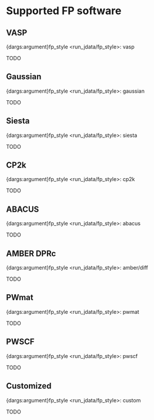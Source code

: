 # Supported FP software

## VASP

{dargs:argument}fp_style <run_jdata/fp_style>: vasp

TODO

## Gaussian

{dargs:argument}fp_style <run_jdata/fp_style>: gaussian

TODO

## Siesta

{dargs:argument}fp_style <run_jdata/fp_style>: siesta

TODO

## CP2k

{dargs:argument}fp_style <run_jdata/fp_style>: cp2k

TODO

## ABACUS

{dargs:argument}fp_style <run_jdata/fp_style>: abacus

TODO

## AMBER DPRc

{dargs:argument}fp_style <run_jdata/fp_style>: amber/diff

TODO

## PWmat

{dargs:argument}fp_style <run_jdata/fp_style>: pwmat

TODO

## PWSCF

{dargs:argument}fp_style <run_jdata/fp_style>: pwscf

TODO

## Customized

{dargs:argument}fp_style <run_jdata/fp_style>: custom

TODO